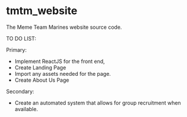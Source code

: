 # tmtm_website
The Meme Team Marines website source code.


TO DO LIST:

Primary:
- Implement ReactJS for the front end,
- Create Landing Page
- Import any assets needed for the page.
- Create About Us Page

Secondary:
- Create an automated system that allows for group recruitment when available.
